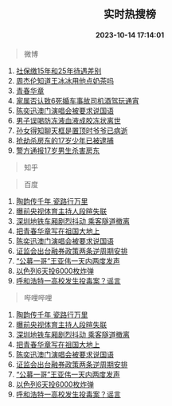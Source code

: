 <div align="center"><h2>实时热搜榜</h2><h4>2023-10-14 17:14:01</h4></div>

> 微博  

1. [社保缴15年和25年待遇差别](https://s.weibo.com/weibo?q=%23%E7%A4%BE%E4%BF%9D%E7%BC%B415%E5%B9%B4%E5%92%8C25%E5%B9%B4%E5%BE%85%E9%81%87%E5%B7%AE%E5%88%AB%23&t=31&band_rank=1&Refer=top)<br />
2. [周杰伦知道王冰冰用他点奶茶吗](https://s.weibo.com/weibo?q=%23%E5%91%A8%E6%9D%B0%E4%BC%A6%E7%9F%A5%E9%81%93%E7%8E%8B%E5%86%B0%E5%86%B0%E7%94%A8%E4%BB%96%E7%82%B9%E5%A5%B6%E8%8C%B6%E5%90%97%23&t=31&band_rank=2&Refer=top)<br />
3. [青春华章](https://s.weibo.com/weibo?q=%23%E9%9D%92%E6%98%A5%E5%8D%8E%E7%AB%A0%23&t=31&band_rank=3&Refer=top)<br />
4. [家属否认致6死婚车事故司机酒驾玩通宵](https://s.weibo.com/weibo?q=%23%E5%AE%B6%E5%B1%9E%E5%90%A6%E8%AE%A4%E8%87%B46%E6%AD%BB%E5%A9%9A%E8%BD%A6%E4%BA%8B%E6%95%85%E5%8F%B8%E6%9C%BA%E9%85%92%E9%A9%BE%E7%8E%A9%E9%80%9A%E5%AE%B5%23&t=31&band_rank=4&Refer=top)<br />
5. [陈奕迅澳门演唱会被要求说国语](https://s.weibo.com/weibo?q=%23%E9%99%88%E5%A5%95%E8%BF%85%E6%BE%B3%E9%97%A8%E6%BC%94%E5%94%B1%E4%BC%9A%E8%A2%AB%E8%A6%81%E6%B1%82%E8%AF%B4%E5%9B%BD%E8%AF%AD%23&t=31&band_rank=5&Refer=top)<br />
6. [男子误喝防冻液血液成胶冻状离世](https://s.weibo.com/weibo?q=%23%E7%94%B7%E5%AD%90%E8%AF%AF%E5%96%9D%E9%98%B2%E5%86%BB%E6%B6%B2%E8%A1%80%E6%B6%B2%E6%88%90%E8%83%B6%E5%86%BB%E7%8A%B6%E7%A6%BB%E4%B8%96%23&t=31&band_rank=6&Refer=top)<br />
7. [孙女得知聊天框是置顶时爷爷已病逝](https://s.weibo.com/weibo?q=%23%E5%AD%99%E5%A5%B3%E5%BE%97%E7%9F%A5%E8%81%8A%E5%A4%A9%E6%A1%86%E6%98%AF%E7%BD%AE%E9%A1%B6%E6%97%B6%E7%88%B7%E7%88%B7%E5%B7%B2%E7%97%85%E9%80%9D%23&t=31&band_rank=7&Refer=top)<br />
8. [抢劫杀房东的17岁少年已被逮捕](https://s.weibo.com/weibo?q=%23%E6%8A%A2%E5%8A%AB%E6%9D%80%E6%88%BF%E4%B8%9C%E7%9A%8417%E5%B2%81%E5%B0%91%E5%B9%B4%E5%B7%B2%E8%A2%AB%E9%80%AE%E6%8D%95%23&t=31&band_rank=8&Refer=top)<br />
9. [警方通报17岁男生杀害房东](https://s.weibo.com/weibo?q=%23%E8%AD%A6%E6%96%B9%E9%80%9A%E6%8A%A517%E5%B2%81%E7%94%B7%E7%94%9F%E6%9D%80%E5%AE%B3%E6%88%BF%E4%B8%9C%23&t=31&band_rank=9&Refer=top)<br />

> 知乎  


> 百度  

1. [陶韵传千年 瓷路行万里](https://www.baidu.com/s?wd=%E9%99%B6%E9%9F%B5%E4%BC%A0%E5%8D%83%E5%B9%B4+%E7%93%B7%E8%B7%AF%E8%A1%8C%E4%B8%87%E9%87%8C&sa=fyb_news&rsv_dl=fyb_news)<br />
2. [曝前央视体育主持人段暄失联](https://www.baidu.com/s?wd=%E6%9B%9D%E5%89%8D%E5%A4%AE%E8%A7%86%E4%BD%93%E8%82%B2%E4%B8%BB%E6%8C%81%E4%BA%BA%E6%AE%B5%E6%9A%84%E5%A4%B1%E8%81%94&sa=fyb_news&rsv_dl=fyb_news)<br />
3. [深圳地铁车厢剧烈抖动 乘客隧道撤离](https://www.baidu.com/s?wd=%E6%B7%B1%E5%9C%B3%E5%9C%B0%E9%93%81%E8%BD%A6%E5%8E%A2%E5%89%A7%E7%83%88%E6%8A%96%E5%8A%A8+%E4%B9%98%E5%AE%A2%E9%9A%A7%E9%81%93%E6%92%A4%E7%A6%BB&sa=fyb_news&rsv_dl=fyb_news)<br />
4. [把青春华章写在祖国大地上](https://www.baidu.com/s?wd=%E6%8A%8A%E9%9D%92%E6%98%A5%E5%8D%8E%E7%AB%A0%E5%86%99%E5%9C%A8%E7%A5%96%E5%9B%BD%E5%A4%A7%E5%9C%B0%E4%B8%8A&sa=fyb_news&rsv_dl=fyb_news)<br />
5. [陈奕迅澳门演唱会被要求说国语](https://www.baidu.com/s?wd=%E9%99%88%E5%A5%95%E8%BF%85%E6%BE%B3%E9%97%A8%E6%BC%94%E5%94%B1%E4%BC%9A%E8%A2%AB%E8%A6%81%E6%B1%82%E8%AF%B4%E5%9B%BD%E8%AF%AD&sa=fyb_news&rsv_dl=fyb_news)<br />
6. [证监会出台融券政策两条逆周期安排](https://www.baidu.com/s?wd=%E8%AF%81%E7%9B%91%E4%BC%9A%E5%87%BA%E5%8F%B0%E8%9E%8D%E5%88%B8%E6%94%BF%E7%AD%96%E4%B8%A4%E6%9D%A1%E9%80%86%E5%91%A8%E6%9C%9F%E5%AE%89%E6%8E%92&sa=fyb_news&rsv_dl=fyb_news)<br />
7. [“公募一哥”王亚伟一天内两度发声](https://www.baidu.com/s?wd=%E2%80%9C%E5%85%AC%E5%8B%9F%E4%B8%80%E5%93%A5%E2%80%9D%E7%8E%8B%E4%BA%9A%E4%BC%9F%E4%B8%80%E5%A4%A9%E5%86%85%E4%B8%A4%E5%BA%A6%E5%8F%91%E5%A3%B0&sa=fyb_news&rsv_dl=fyb_news)<br />
8. [以色列6天投6000枚炸弹](https://www.baidu.com/s?wd=%E4%BB%A5%E8%89%B2%E5%88%976%E5%A4%A9%E6%8A%956000%E6%9E%9A%E7%82%B8%E5%BC%B9&sa=fyb_news&rsv_dl=fyb_news)<br />
9. [呼和浩特一高校发生投毒案？谣言](https://www.baidu.com/s?wd=%E5%91%BC%E5%92%8C%E6%B5%A9%E7%89%B9%E4%B8%80%E9%AB%98%E6%A0%A1%E5%8F%91%E7%94%9F%E6%8A%95%E6%AF%92%E6%A1%88%EF%BC%9F%E8%B0%A3%E8%A8%80&sa=fyb_news&rsv_dl=fyb_news)<br />

> 哔哩哔哩  

1. [陶韵传千年 瓷路行万里](https://www.baidu.com/s?wd=%E9%99%B6%E9%9F%B5%E4%BC%A0%E5%8D%83%E5%B9%B4+%E7%93%B7%E8%B7%AF%E8%A1%8C%E4%B8%87%E9%87%8C&sa=fyb_news&rsv_dl=fyb_news)<br />
2. [曝前央视体育主持人段暄失联](https://www.baidu.com/s?wd=%E6%9B%9D%E5%89%8D%E5%A4%AE%E8%A7%86%E4%BD%93%E8%82%B2%E4%B8%BB%E6%8C%81%E4%BA%BA%E6%AE%B5%E6%9A%84%E5%A4%B1%E8%81%94&sa=fyb_news&rsv_dl=fyb_news)<br />
3. [深圳地铁车厢剧烈抖动 乘客隧道撤离](https://www.baidu.com/s?wd=%E6%B7%B1%E5%9C%B3%E5%9C%B0%E9%93%81%E8%BD%A6%E5%8E%A2%E5%89%A7%E7%83%88%E6%8A%96%E5%8A%A8+%E4%B9%98%E5%AE%A2%E9%9A%A7%E9%81%93%E6%92%A4%E7%A6%BB&sa=fyb_news&rsv_dl=fyb_news)<br />
4. [把青春华章写在祖国大地上](https://www.baidu.com/s?wd=%E6%8A%8A%E9%9D%92%E6%98%A5%E5%8D%8E%E7%AB%A0%E5%86%99%E5%9C%A8%E7%A5%96%E5%9B%BD%E5%A4%A7%E5%9C%B0%E4%B8%8A&sa=fyb_news&rsv_dl=fyb_news)<br />
5. [陈奕迅澳门演唱会被要求说国语](https://www.baidu.com/s?wd=%E9%99%88%E5%A5%95%E8%BF%85%E6%BE%B3%E9%97%A8%E6%BC%94%E5%94%B1%E4%BC%9A%E8%A2%AB%E8%A6%81%E6%B1%82%E8%AF%B4%E5%9B%BD%E8%AF%AD&sa=fyb_news&rsv_dl=fyb_news)<br />
6. [证监会出台融券政策两条逆周期安排](https://www.baidu.com/s?wd=%E8%AF%81%E7%9B%91%E4%BC%9A%E5%87%BA%E5%8F%B0%E8%9E%8D%E5%88%B8%E6%94%BF%E7%AD%96%E4%B8%A4%E6%9D%A1%E9%80%86%E5%91%A8%E6%9C%9F%E5%AE%89%E6%8E%92&sa=fyb_news&rsv_dl=fyb_news)<br />
7. [“公募一哥”王亚伟一天内两度发声](https://www.baidu.com/s?wd=%E2%80%9C%E5%85%AC%E5%8B%9F%E4%B8%80%E5%93%A5%E2%80%9D%E7%8E%8B%E4%BA%9A%E4%BC%9F%E4%B8%80%E5%A4%A9%E5%86%85%E4%B8%A4%E5%BA%A6%E5%8F%91%E5%A3%B0&sa=fyb_news&rsv_dl=fyb_news)<br />
8. [以色列6天投6000枚炸弹](https://www.baidu.com/s?wd=%E4%BB%A5%E8%89%B2%E5%88%976%E5%A4%A9%E6%8A%956000%E6%9E%9A%E7%82%B8%E5%BC%B9&sa=fyb_news&rsv_dl=fyb_news)<br />
9. [呼和浩特一高校发生投毒案？谣言](https://www.baidu.com/s?wd=%E5%91%BC%E5%92%8C%E6%B5%A9%E7%89%B9%E4%B8%80%E9%AB%98%E6%A0%A1%E5%8F%91%E7%94%9F%E6%8A%95%E6%AF%92%E6%A1%88%EF%BC%9F%E8%B0%A3%E8%A8%80&sa=fyb_news&rsv_dl=fyb_news)<br />
